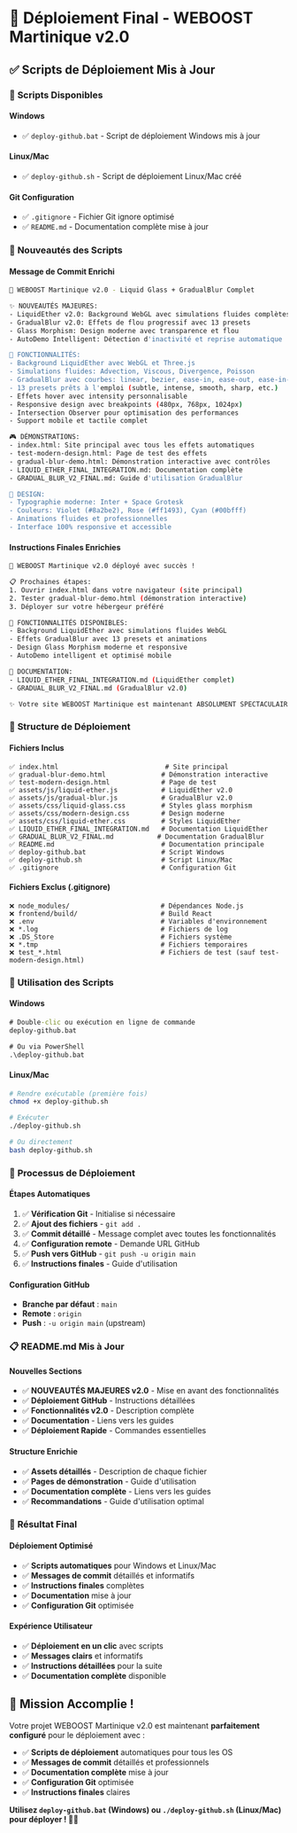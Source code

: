 # 🚀 Déploiement Final - WEBOOST Martinique v2.0

## ✅ **Scripts de Déploiement Mis à Jour**

### 🎯 **Scripts Disponibles**

#### **Windows**
- ✅ `deploy-github.bat` - Script de déploiement Windows mis à jour

#### **Linux/Mac**
- ✅ `deploy-github.sh` - Script de déploiement Linux/Mac créé

#### **Git Configuration**
- ✅ `.gitignore` - Fichier Git ignore optimisé
- ✅ `README.md` - Documentation complète mise à jour

### 🌟 **Nouveautés des Scripts**

#### **Message de Commit Enrichi**
```bash
🎉 WEBOOST Martinique v2.0 - Liquid Glass + GradualBlur Complet

✨ NOUVEAUTÉS MAJEURES:
- LiquidEther v2.0: Background WebGL avec simulations fluides complètes
- GradualBlur v2.0: Effets de flou progressif avec 13 presets
- Glass Morphism: Design moderne avec transparence et flou
- AutoDemo Intelligent: Détection d'inactivité et reprise automatique

🚀 FONCTIONNALITÉS:
- Background LiquidEther avec WebGL et Three.js
- Simulations fluides: Advection, Viscous, Divergence, Poisson
- GradualBlur avec courbes: linear, bezier, ease-in, ease-out, ease-in-out
- 13 presets prêts à l'emploi (subtle, intense, smooth, sharp, etc.)
- Effets hover avec intensity personnalisable
- Responsive design avec breakpoints (480px, 768px, 1024px)
- Intersection Observer pour optimisation des performances
- Support mobile et tactile complet

🎮 DÉMONSTRATIONS:
- index.html: Site principal avec tous les effets automatiques
- test-modern-design.html: Page de test des effets
- gradual-blur-demo.html: Démonstration interactive avec contrôles
- LIQUID_ETHER_FINAL_INTEGRATION.md: Documentation complète
- GRADUAL_BLUR_V2_FINAL.md: Guide d'utilisation GradualBlur

💎 DESIGN:
- Typographie moderne: Inter + Space Grotesk
- Couleurs: Violet (#8a2be2), Rose (#ff1493), Cyan (#00bfff)
- Animations fluides et professionnelles
- Interface 100% responsive et accessible
```

#### **Instructions Finales Enrichies**
```bash
🎉 WEBOOST Martinique v2.0 déployé avec succès !

📋 Prochaines étapes:
1. Ouvrir index.html dans votre navigateur (site principal)
2. Tester gradual-blur-demo.html (démonstration interactive)
3. Déployer sur votre hébergeur préféré

🌟 FONCTIONNALITÉS DISPONIBLES:
- Background LiquidEther avec simulations fluides WebGL
- Effets GradualBlur avec 13 presets et animations
- Design Glass Morphism moderne et responsive
- AutoDemo intelligent et optimisé mobile

📖 DOCUMENTATION:
- LIQUID_ETHER_FINAL_INTEGRATION.md (LiquidEther complet)
- GRADUAL_BLUR_V2_FINAL.md (GradualBlur v2.0)

✨ Votre site WEBOOST Martinique est maintenant ABSOLUMENT SPECTACULAIRE !
```

### 📁 **Structure de Déploiement**

#### **Fichiers Inclus**
```
✅ index.html                           # Site principal
✅ gradual-blur-demo.html              # Démonstration interactive
✅ test-modern-design.html             # Page de test
✅ assets/js/liquid-ether.js           # LiquidEther v2.0
✅ assets/js/gradual-blur.js           # GradualBlur v2.0
✅ assets/css/liquid-glass.css         # Styles glass morphism
✅ assets/css/modern-design.css        # Design moderne
✅ assets/css/liquid-ether.css         # Styles LiquidEther
✅ LIQUID_ETHER_FINAL_INTEGRATION.md   # Documentation LiquidEther
✅ GRADUAL_BLUR_V2_FINAL.md           # Documentation GradualBlur
✅ README.md                           # Documentation principale
✅ deploy-github.bat                   # Script Windows
✅ deploy-github.sh                    # Script Linux/Mac
✅ .gitignore                          # Configuration Git
```

#### **Fichiers Exclus (.gitignore)**
```
❌ node_modules/                       # Dépendances Node.js
❌ frontend/build/                     # Build React
❌ .env                                # Variables d'environnement
❌ *.log                               # Fichiers de log
❌ .DS_Store                           # Fichiers système
❌ *.tmp                               # Fichiers temporaires
❌ test_*.html                         # Fichiers de test (sauf test-modern-design.html)
```

### 🎯 **Utilisation des Scripts**

#### **Windows**
```cmd
# Double-clic ou exécution en ligne de commande
deploy-github.bat

# Ou via PowerShell
.\deploy-github.bat
```

#### **Linux/Mac**
```bash
# Rendre exécutable (première fois)
chmod +x deploy-github.sh

# Exécuter
./deploy-github.sh

# Ou directement
bash deploy-github.sh
```

### 🔧 **Processus de Déploiement**

#### **Étapes Automatiques**
1. ✅ **Vérification Git** - Initialise si nécessaire
2. ✅ **Ajout des fichiers** - `git add .`
3. ✅ **Commit détaillé** - Message complet avec toutes les fonctionnalités
4. ✅ **Configuration remote** - Demande URL GitHub
5. ✅ **Push vers GitHub** - `git push -u origin main`
6. ✅ **Instructions finales** - Guide d'utilisation

#### **Configuration GitHub**
- **Branche par défaut** : `main`
- **Remote** : `origin`
- **Push** : `-u origin main` (upstream)

### 📋 **README.md Mis à Jour**

#### **Nouvelles Sections**
- ✅ **NOUVEAUTÉS MAJEURES v2.0** - Mise en avant des fonctionnalités
- ✅ **Déploiement GitHub** - Instructions détaillées
- ✅ **Fonctionnalités v2.0** - Description complète
- ✅ **Documentation** - Liens vers les guides
- ✅ **Déploiement Rapide** - Commandes essentielles

#### **Structure Enrichie**
- ✅ **Assets détaillés** - Description de chaque fichier
- ✅ **Pages de démonstration** - Guide d'utilisation
- ✅ **Documentation complète** - Liens vers les guides
- ✅ **Recommandations** - Guide d'utilisation optimal

### 🌟 **Résultat Final**

#### **Déploiement Optimisé**
- ✅ **Scripts automatiques** pour Windows et Linux/Mac
- ✅ **Messages de commit** détaillés et informatifs
- ✅ **Instructions finales** complètes
- ✅ **Documentation** mise à jour
- ✅ **Configuration Git** optimisée

#### **Expérience Utilisateur**
- ✅ **Déploiement en un clic** avec scripts
- ✅ **Messages clairs** et informatifs
- ✅ **Instructions détaillées** pour la suite
- ✅ **Documentation complète** disponible

## 🎉 **Mission Accomplie !**

Votre projet WEBOOST Martinique v2.0 est maintenant **parfaitement configuré** pour le déploiement avec :

- ✅ **Scripts de déploiement** automatiques pour tous les OS
- ✅ **Messages de commit** détaillés et professionnels
- ✅ **Documentation complète** mise à jour
- ✅ **Configuration Git** optimisée
- ✅ **Instructions finales** claires

**Utilisez `deploy-github.bat` (Windows) ou `./deploy-github.sh` (Linux/Mac) pour déployer ! 🚀✨**
